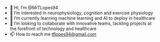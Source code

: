- 👋 Hi, I’m @MrTLopes94
- 👀 I’m interested in neurophysiology, cognition and exercise physiology
- 🌱 I’m currently learning machine learning and AI to deploy in healthcare 
- 💞️ I’m looking to collaborate with innovative teams, tackling projects at the forefront of technology and healthcare 
- 📫 How to reach me tflopes94@gmail.com

<!---
MrTLopes94/MrTLopes94 is a ✨ special ✨ repository because its `README.md` (this file) appears on your GitHub profile.
You can click the Preview link to take a look at your changes.
--->

